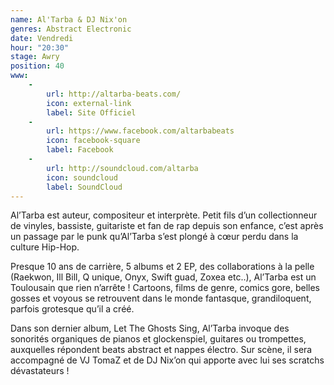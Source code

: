 ```yaml
---
name: Al'Tarba & DJ Nix'on
genres: Abstract Electronic
date: Vendredi
hour: "20:30"
stage: Awry
position: 40
www:
    -
        url: http://altarba-beats.com/
        icon: external-link
        label: Site Officiel
    -
        url: https://www.facebook.com/altarbabeats
        icon: facebook-square
        label: Facebook
    -
        url: http://soundcloud.com/altarba
        icon: soundcloud
        label: SoundCloud
---
```

Al’Tarba est auteur, compositeur et interprète. Petit fils d’un collectionneur de vinyles, bassiste, guitariste et fan de rap depuis son enfance, c’est après un passage par le punk qu’Al’Tarba s’est plongé à cœur perdu dans la culture Hip-Hop.

Presque 10 ans de carrière, 5 albums et 2 EP, des collaborations à la pelle (Raekwon, Ill Bill, Q unique, Onyx, Swift guad, Zoxea etc..), Al’Tarba est un Toulousain que rien n’arrête ! Cartoons, films de genre, comics gore, belles gosses et voyous se retrouvent dans le monde fantasque, grandiloquent, parfois grotesque qu’il a créé.

Dans son dernier album, Let The Ghosts Sing, Al’Tarba invoque des sonorités organiques de pianos et glockenspiel, guitares ou trompettes, auxquelles répondent beats abstract et nappes électro. Sur scène, il sera accompagné de VJ TomaZ et de DJ Nix’on qui apporte avec lui ses scratchs dévastateurs !
